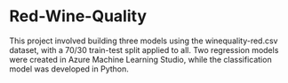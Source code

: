 # Red-Wine-Quality
This project involved building three models using the winequality-red.csv dataset, with a 70/30 train-test split applied to all. Two regression models were created in Azure Machine Learning Studio, while the classification model was developed in Python.
